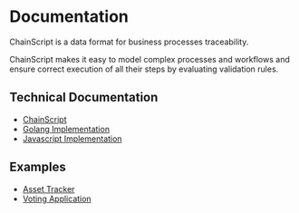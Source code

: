 # Documentation

ChainScript is a data format for business processes traceability.

ChainScript makes it easy to model complex processes and workflows and ensure
correct execution of all their steps by evaluating validation rules.

## Technical Documentation

- [ChainScript](chainscript.md)
- [Golang Implementation](https://github.com/stratumn/go-chainscript)
- [Javascript Implementation](https://github.com/stratumn/js-chainscript)

## Examples

- [Asset Tracker](asset-tracker.md)
- [Voting Application](voting.md)
